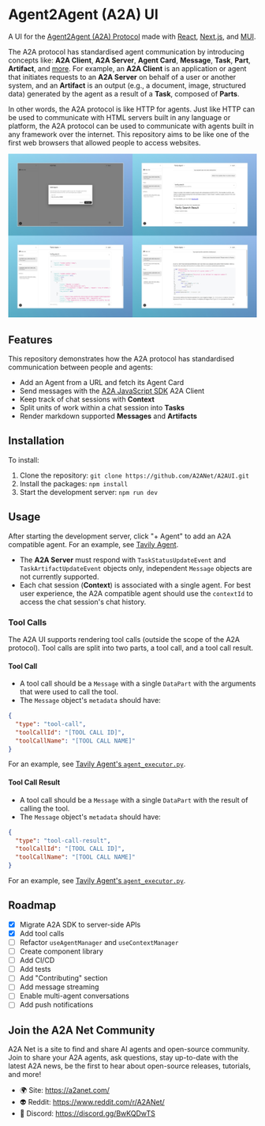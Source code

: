 # Agent2Agent (A2A) UI

A UI for the [Agent2Agent (A2A) Protocol](https://google-a2a.github.io/A2A/) made with [React](https://react.dev/), [Next.js](https://nextjs.org/), and [MUI](https://mui.com/).

The A2A protocol has standardised agent communication by introducing concepts like: **A2A Client**, **A2A Server**, **Agent Card**, **Message**, **Task**, **Part**, **Artifact**, and [more](https://a2aproject.github.io/A2A/latest/topics/key-concepts/).
For example, an **A2A Client** is an application or agent that initiates requests to an **A2A Server** on behalf of a user or another system, and an **Artifact** is an output (e.g., a document, image, structured data) generated by the agent as a result of a **Task**, composed of **Parts**.

In other words, the A2A protocol is like HTTP for agents.
Just like HTTP can be used to communicate with HTML servers built in any language or platform, the A2A protocol can be used to communicate with agents built in any framework over the internet.
This repository aims to be like one of the first web browsers that allowed people to access websites.

![A2A UI Screenshot](/images/A2A%20UI%20Screenshot.jpeg)

## Features

This repository demonstrates how the A2A protocol has standardised communication between people and agents:

- Add an Agent from a URL and fetch its Agent Card
- Send messages with the [A2A JavaScript SDK](https://github.com/a2aproject/a2a-js) A2A Client
- Keep track of chat sessions with **Context**
- Split units of work within a chat session into **Tasks**
- Render markdown supported **Messages** and **Artifacts**

## Installation

To install:

1. Clone the repository: `git clone https://github.com/A2ANet/A2AUI.git`
2. Install the packages: `npm install`
3. Start the development server: `npm run dev`

## Usage

After starting the development server, click "+ Agent" to add an A2A compatible agent.
For an example, see [Tavily Agent](https://github.com/A2ANet/TavilyAgent).

- The **A2A Server** must respond with `TaskStatusUpdateEvent` and `TaskArtifactUpdateEvent` objects only, independent `Message` objects are not currently supported.
- Each chat session (**Context**) is associated with a single agent. For best user experience, the A2A compatible agent should use the `contextId` to access the chat session's chat history.

### Tool Calls

The A2A UI supports rendering tool calls (outside the scope of the A2A protocol).
Tool calls are split into two parts, a tool call, and a tool call result.

#### Tool Call

- A tool call should be a `Message` with a single `DataPart` with the arguments that were used to call the tool.
- The `Message` object's `metadata` should have:

```json
{
  "type": "tool-call",
  "toolCallId": "[TOOL CALL ID]",
  "toolCallName": "[TOOL CALL NAME]"
}
```

For an example, see [Tavily Agent's `agent_executor.py`](https://github.com/A2ANet/TavilyAgent/blob/main/agent_executor.py).

#### Tool Call Result

- A tool call should be a `Message` with a single `DataPart` with the result of calling the tool.
- The `Message` object's `metadata` should have:

```json
{
  "type": "tool-call-result",
  "toolCallId": "[TOOL CALL ID]",
  "toolCallName": "[TOOL CALL NAME]"
}
```

For an example, see [Tavily Agent's `agent_executor.py`](https://github.com/A2ANet/TavilyAgent/blob/main/agent_executor.py).

## Roadmap

- [x] Migrate A2A SDK to server-side APIs
- [x] Add tool calls
- [ ] Refactor `useAgentManager` and `useContextManager`
- [ ] Create component library
- [ ] Add CI/CD
- [ ] Add tests
- [ ] Add "Contributing" section
- [ ] Add message streaming
- [ ] Enable multi-agent conversations
- [ ] Add push notifications

## Join the A2A Net Community

A2A Net is a site to find and share AI agents and open-source community. Join to share your A2A agents, ask questions, stay up-to-date with the latest A2A news, be the first to hear about open-source releases, tutorials, and more!

- 🌍 Site: https://a2anet.com/
- 👽 Reddit: https://www.reddit.com/r/A2ANet/
- 💬 Discord: https://discord.gg/BwKQDwTS

